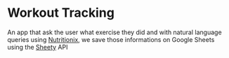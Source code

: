 # Workout Tracking

An app that ask the user what exercise they did and with natural language queries using [Nutritionix](https://developer.nutritionix.com/), we save those informations on Google Sheets using the [Sheety](https://sheety.co/) API 

